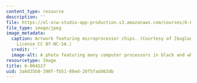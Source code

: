 ```yaml
---
content_type: resource
description: ''
file: https://ol-ocw-studio-app-production.s3.amazonaws.com/courses/6-004-computation-structures-spring-2017/3a6d35b0390ffb5180ed20f5fadd63db_6-004S17.jpg
file_type: image/jpeg
image_metadata:
  caption: Artwork featuring microprocessor chips. (Courtesy of [buglogic](https://www.flickr.com/photos/buglogic/2963839347/in/photolist-5vUsbp-3MDzS-ABM9a4-dNP9oK-dNP9Mz-aKX7bD-6sf9f8-dQhWda-9T7mmd-4unt7Y-5Wp1pr-fdJUmS-6htQYi-KX5og-aAnUzR-ahb3Bj-9X1a4g-EsRpST-6dCMHx-22xsFsN-tWfy8G-Etq2Co-e3jr9Q-bAupZf-ibVAX9-pgRLET-7K7PG8-bgoamV-9J6Q5m-bgoAHF-3c8ye6-61myie-379BJF-5cTKa-bgoc8k-bgod18-4A5XSW-bgoKGB-bgoAhp-Z2vsqs-76zKzV-K97XrX-9skaJF-q4v1zy-WY1ZnE-ojrnDB-dsBUSg-eTzKqn-oAAcV6-pK7FGy).
    License CC BY-NC-SA.)
  credit: ''
  image-alt: A photo featuring many computer processors in black and white
resourcetype: Image
title: 6-004S17
uid: 3a6d35b0-390f-fb51-80ed-20f5fadd63db
---
```


